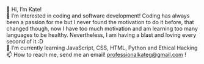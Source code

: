 👋 Hi, I’m Kate! <br>
👀 I’m interested in coding and software development! Coding has always been a passion for me but I never found the motivation to do it before, that changed though, now I have too much motivation and am learning too many languages to be healthy. Nevertheless, I am having a blast and loving every second of it :D <br>
🌱 I’m currently learning JavaScript, CSS, HTML, Python and Ethical Hacking <br>
📫 How to reach me, send me an email! professionalkateg@gmail.com ! 
